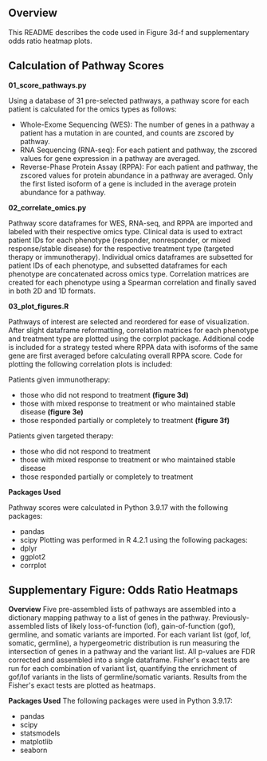 ## Overview
This README describes the code used in Figure 3d-f and supplementary odds ratio heatmap plots.

## Calculation of Pathway Scores

**01_score_pathways.py**

Using a database of 31 pre-selected pathways, a pathway score for each patient is calculated for the omics types as follows:

- Whole-Exome Sequencing (WES): The number of genes in a pathway a patient has a mutation in are counted, and counts are zscored by pathway.
- RNA Sequencing (RNA-seq): For each patient and pathway, the zscored values for gene expression in a pathway are averaged.
- Reverse-Phase Protein Assay (RPPA): For each patient and pathway, the zscored values for protein abundance in a pathway are averaged. Only the first listed isoform of a gene is included in the average protein abundance for a pathway.

**02_correlate_omics.py**

Pathway score dataframes for WES, RNA-seq, and RPPA are imported and labeled with their respective omics type. Clinical data is used to extract patient IDs for each phenotype (responder, nonresponder, or mixed response/stable disease) for the respective treatment type (targeted therapy or immunotherapy). Individual omics dataframes are subsetted for patient IDs of each phenotype, and subsetted dataframes for each phenotype are concatenated across omics type. Correlation matrices are created for each phenotype using a Spearman correlation and finally saved in both 2D and 1D formats.

**03_plot_figures.R**

Pathways of interest are selected and reordered for ease of visualization. After slight dataframe reformatting, correlation matrices for each phenotype and treatment type are plotted using the corrplot package. Additional code is included for a strategy tested where RPPA data with isoforms of the same gene are first averaged before calculating overall RPPA score. Code for plotting the following correlation plots is included:

Patients given immunotherapy:
- those who did not respond to treatment **(figure 3d)**
- those with mixed response to treatment or who maintained stable disease **(figure 3e)**
- those responded partially or completely to treatment **(figure 3f)**

Patients given targeted therapy:
- those who did not respond to treatment
- those with mixed response to treatment or who maintained stable disease
- those responded partially or completely to treatment

**Packages Used**

Pathway scores were calculated in Python 3.9.17 with the following packages:
- pandas
- scipy
Plotting was performed in R 4.2.1 using the following packages:
- dplyr
- ggplot2
- corrplot

## Supplementary Figure: Odds Ratio Heatmaps

**Overview**
Five pre-assembled lists of pathways are assembled into a dictionary mapping pathway to a list of genes in the pathway. Previously-assembled lists of likely loss-of-function (lof), gain-of-function (gof), germline, and somatic variants are imported. For each variant list (gof, lof, somatic, germline), a hypergeometric distribution is run measuring the intersection of genes in a pathway and the variant list. All p-values are FDR corrected and assembled into a single dataframe. Fisher's exact tests are run for each combination of variant list, quantifying the enrichment of gof/lof variants in the lists of germline/somatic variants. Results from the Fisher's exact tests are plotted as heatmaps.

**Packages Used**
The following packages were used in Python 3.9.17:
- pandas
- scipy
- statsmodels
- matplotlib
- seaborn

